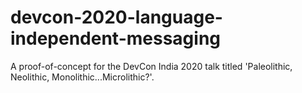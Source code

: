 # devcon-2020-language-independent-messaging
 A proof-of-concept for the DevCon India 2020 talk titled 'Paleolithic, Neolithic, Monolithic...Microlithic?'.
